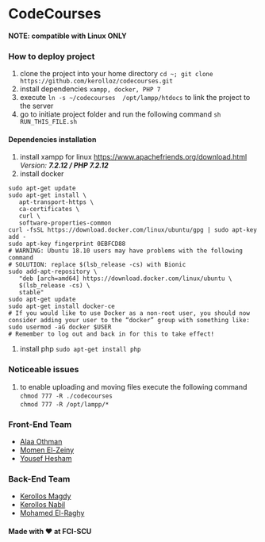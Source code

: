 # CodeCourses

__NOTE: compatible with Linux ONLY__


### How to deploy project
1. clone the project into your home directory `cd ~; git clone https://github.com/kerolloz/codecourses.git`
1. install dependencies `xampp, docker, PHP 7`
1. execute `ln -s ~/codecourses  /opt/lampp/htdocs` to link the project to the server
1. go to initiate project folder and run the following command `sh RUN_THIS_FILE.sh`

#### Dependencies installation
1. install xampp for linux https://www.apachefriends.org/download.html _Version: ***7.2.12 / PHP 7.2.12***_
1. install docker
```
sudo apt-get update
sudo apt-get install \
   apt-transport-https \
   ca-certificates \
   curl \
   software-properties-common
curl -fsSL https://download.docker.com/linux/ubuntu/gpg | sudo apt-key add -
sudo apt-key fingerprint 0EBFCD88
# WARNING: Ubuntu 18.10 users may have problems with the following command
# SOLUTION: replace $(lsb_release -cs) with Bionic
sudo add-apt-repository \
   "deb [arch=amd64] https://download.docker.com/linux/ubuntu \
   $(lsb_release -cs) \
   stable"
sudo apt-get update
sudo apt-get install docker-ce
# If you would like to use Docker as a non-root user, you should now consider adding your user to the “docker” group with something like:
sudo usermod -aG docker $USER
# Remember to log out and back in for this to take effect!
```
1. install php `sudo apt-get install php`

### Noticeable issues
1. to enable uploading and moving files execute the following command <br>
`chmod 777 -R ./codecourses` <br>
`chmod 777 -R /opt/lampp/*`

### Front-End Team
* [Alaa Othman](https://github.com/AlaaOhman)
* [Momen El-Zeiny](https://github.com/MomenElzeiny172)
* [Yousef Hesham](https://github.com/yosefHesham)

### Back-End Team
* [Kerollos Magdy](https://github.com/kerolloz)
* [Kerollos Nabil](https://github.com/KerollosNabil)
* [Mohamed El-Raghy](https://github.com/mohamedelraghy)


#### Made with :heart: at FCI-SCU
